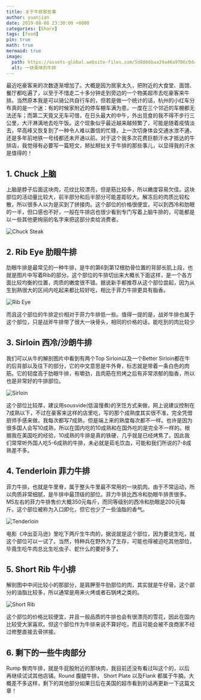 ```yaml
---
title: 关于牛排那些事
author: yuanjian
date: 2019-08-08 23:30:00 +0800
categories: [Share]
tags: [food]
pin: true
math: true
mermaid: true
image:
  path: https://assets-global.website-files.com/5d88b6baa39a48a9706c0dc5/60e8135f1825f3376b48fff7_chuck-2160-min.jpg
  alt: 一块美味的牛排
---
```


最近吃豪客来的次数逐渐增加了。大概是因为居家太久，把附近的大食堂、面馆、餐厅都吃遍了，以至于不惜走二十多分钟走到旁边的一个物美超市去吃豪客来牛排。当然原本我是可以骑公共自行车的，但若是做一个统计的话，杭州的小红车分布真的是一个迷：有的时候家附近的停车棚车满为患，一度在三个邻近的车棚都无法还车；而第二天竟又无车可借，在日头最大的中午，外出觅食的我不得不步行三公里，大汗淋漓地去吃午饭。这个现象似乎最近越来越频繁了，可能是随着疫情淡去，早高峰又恢复到了一种令人难以置信的忙碌，上一次切身体会交通水泄不通，还是多年前地铁一号线都还未开通以前。对于这个我多次花费巨额汗水才抵达的牛排店，我觉得有必要写一篇短文，掰扯掰扯关于牛排的那些事儿，以显得我的汗水是值得的！

## 1. Chuck 上脑

上脑是脖子后面这块肉，花纹比较漂亮，但是筋比较多，所以嫩度容易欠佳。这块部位的活动量比较大，前半部分和后半部分可能差距较大。解冻后的肉质比较松散，所以很多人以为是买到了拼接肉。这个部位的价格很便宜，可以到西冷和肋眼的一半，但口感也不好，一般在牛排店也很少看到专门写着上脑牛排的，可能都是以一些其他更绚丽的名字来把这部分卖给消费者。

![Chuck Steak](https://assets-global.website-files.com/5d88b6baa39a48a9706c0dc5/60e8135f1825f3376b48fff7_chuck-2160-min.jpg)

## 2. Rib Eye 肋眼牛排

肋眼牛排是最常见的一种牛排，是牛的第6到第12根肋骨位置的背部长肌上段，也就是图片中写着Rib的部分。这个部位的牛排切出来大概长下面这样，是一个各方面比较均衡的位置，肉质的嫩度很不错。据说新手都推荐从这个部位尝起，因为从生到熟很大的区间内吃起来都比较好吃，相比于菲力牛排更具有脂香。

![Rib Eye](https://assets-global.website-files.com/5d88b6baa39a48a9706c0dc5/60e81376df2a09068c12a0c3_rib-eye-PWCN6G8-2160-min.jpg)

而且这个部位的牛排定价相对于菲力牛排低一些。值得一提的是，战斧牛排也属于这个部位，只是战斧牛排带了很大一块骨头，相同的价格的话，能吃到的肉比较少

## 3. Sirloin 西冷/沙朗牛排

我们可以从牛的解剖图片中看到有两个Top Sirloin以及一个Better Sirloin都在牛的后背部以及往下的部分，它的中文意思是牛外脊，标志就是带着一条白色的肉筋。它的韧度高于肋眼牛排，有嚼劲，且肉筋在煎烤之后有非常浓郁的脂香，所以也是非常好的牛排部位。

![Sirloin](https://assets-global.website-files.com/5d88b6baa39a48a9706c0dc5/60e8139392b5c889aef07eba_sirloin-2160-min.jpg)

这个部位比较厚，建议用sousvide(低温慢煮)的烹饪方式来做，网上说建议控制在7成熟以下，不过在豪客来这样的店里吃，写的那个成熟度其实很不准，完全凭借厨师手感来做，我每次都写7成熟，但是端上来的熟度每次都不一样。也许是因为很多国人会写10成熟，所以在国内吃的10成熟和在国外吃的是完全不一样的。根据我在美国吃的经验，10成熟的牛排是真的铁硬，几乎就是已经烤焦了。因此我们常常听外国人吃5-6成熟的牛排，未必就是茹毛饮血，可能和我们所说的7-8成熟差不多。

## 4. Tenderloin 菲力牛排

菲力牛排，也就是牛里脊，属于整头牛里最不常用的一块肌肉。由于不常运动，所以肉质非常细腻，是牛排中最顶级的部位。菲力牛排比西冷和肋眼牛排贵很多。M5左右的菲力牛排售价大概350元每斤，而同等级别的西冷和肋眼是200元每斤。这个部位被称为入口即化，但它也少了一些油脂的香气。

![Tenderloin](https://assets-global.website-files.com/5d88b6baa39a48a9706c0dc5/60e8139f5f4d1485ccca2a63_tenderloin-2160-min.jpg)

电影《冲出亚马逊》里吃下两斤生牛肉的，据说就是这个部位，因为要说生吃，就这个部位可以一试了。当然，特种兵在野外为了生存，可能也得被迫吃其他部位，毕竟生吃牛肉总比生吃虫子、蛇什么的要好多了。

## 5. Short Rib 牛小排

解剖图中中间比较小的那部分，是肩胛至牛肋部位的肉，其实就是牛仔骨。这个部分的油脂比较多，所以通常是用来火烤或者石锅烤之类的。

![Short Rib](https://assets-global.website-files.com/5d88b6baa39a48a9706c0dc5/60e81381bf3b178e8cbc5e10_shortrib-2160-min.jpg)

这个部位的价格比较便宜，并且一般品质的牛排也会有很漂亮的雪花，因此在国内比较受大家喜欢。但这个部位作为牛排来说不算好吃，而且可能会被不良商家不经过修整直接去骨拼接。

## 6. 剩下的一些牛肉部分

Rump 臀肉牛排，就是牛屁股附近的那块肉，我目前还没有看过叫这个的，以后再继续试试其他店铺。Round 腹腿牛排， Short Plate 以及Flank 都属于牛腩。大概差不多这样，剩下的其他部分如果日后在美国的超市看到的话再更新一下这篇文章！